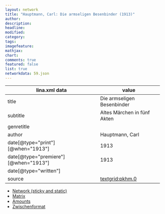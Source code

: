 ```yaml
---
layout: network
title: "Hauptmann, Carl: Die armseligen Besenbinder (1913)"
author:
description:
headline:
modified:
category:
tags:
imagefeature: 
mathjax: 
chart: 
comments: true
featured: false
list: true
networkdata: 59.json
---
```

lina.xml data  | value
------------- | -------------
title|Die armseligen Besenbinder
subtitle|Altes Märchen in fünf Akten
genretitle|
author|Hauptmann, Carl
date[@type="print"][@when="1913"]|1913
date[@type="premiere"][@when="1913"]|1913
date[@type="written"]|
source|[textgrid:pkhm.0](https://textgridlab.org/1.0/tgcrud-public/rest/textgrid:pkhm.0/data)



* [Network (sticky and static)](/network59)
* [Matrix](/matrix59)
* [Amounts](/amount59)
* [Zwischenformat](/lina59 )
